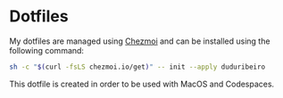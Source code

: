 # Dotfiles

My dotfiles are managed using [Chezmoi](https://www.chezmoi.io/) and can be
installed using the following command:

```bash
sh -c "$(curl -fsLS chezmoi.io/get)" -- init --apply duduribeiro
```

This dotfile is created in order to be used with MacOS and Codespaces.
